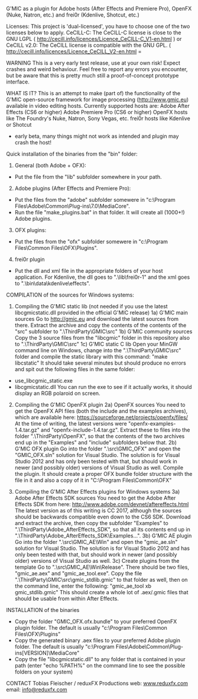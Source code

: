 G'MIC as a plugin for Adobe hosts (After Effects and Premiere Pro), OpenFX (Nuke, Natron, etc.) and frei0r (Kdenlive, Shotcut, etc.)

Licenses:
This project is 'dual-licensed', you have to choose one of the two licenses below to apply.
CeCILL-C: The CeCILL-C license is close to the GNU LGPL ( http://cecill.info/licences/Licence_CeCILL-C_V1-en.html )
or
CeCILL v2.0: The CeCILL license is compatible with the GNU GPL. ( http://cecill.info/licences/Licence_CeCILL_V2-en.html =

WARNING
This is a very early test release, use at your own risk! Expect crashes and weird behaviour.
Feel free to report any errors you encounter, but be aware that this is pretty much still a proof-of-concept prototype interface.

WHAT IS IT?
This is an attempt to make (part of) the functionality of the G'MIC open-source framework for image processing (http://www.gmic.eu) available in video editing hosts.
Currently supported hosts are:
  Adobe After Effects (CS6 or higher)
  Adobe Premiere Pro (CS6 or higher)
  OpenFX hosts like The Foundry's Nuke, Natron, Sony Vegas, etc.
  frei0r hosts like Kdenlive or Shotcut
- early beta, many things might not work as intended and plugin may crash the host!

Quick installation of the binaries from the "bin" folder:

1. General (both Adobe + OFX):
- Put the file from the "lib" subfolder somewhere in your path.

2. Adobe plugins (After Effects and Premiere Pro):
- Put the files from the "adobe" subfolder somewere in "c:\Program Files\Adobe\Common\Plug-ins\7.0\MediaCore\".
- Run the file "make_plugins.bat" in that folder. It will create all (1000+!) Adobe plugins.

3. OFX plugins:
- Put the files from the "ofx" subfolder somewere in "c:\Program Files\Common Files\OFX\Plugins\".

4. frei0r plugin
- Put the dll and xml file in the appropriate folders of your host application.
  For Kdenlive, the dll goes to ".\lib\frei0r-1\" and the xml goes to ".\bin\data\kdenlive\effects\".


COMPILATION of the sources for Windows systems:
1. Compiling the G'MIC static lib (not needed if you use the latest libcgmicstatic.dll provided in the official G'MIC release)
1a) G'MIC main sources
Go to http://gmic.eu and download the latest sources from there.
Extract the archive and copy the contents of the contents of the "src" subfolder to ".\ThirdParty\GMIC\src"
1b) G'MIC community sources
Copy the 3 source files from the "libcgmic" folder in this repository also to ".\ThirdParty\GMIC\src"
1c) G'MIC static C lib
Open your MinGW command line on Windows, change into the ".\ThirdParty\GMIC\src" folder and compile
the static library with this command:
"make libcstatic"
It should take several minutes but should produce no errors and spit out the following files in the same folder:
- use_libcgmic_static.exe
- libcgmicstatic.dll
You can run the exe to see if it actually works, it should display an RGB polaroid on screen.

2. Compiling the G'MIC OpenFX plugin
2a) OpenFX sources
You need to get the OpenFX API files (both the include and the examples archives), which are available here:
https://sourceforge.net/projects/openfx/files/
At the time of writing, the latest versions were "openfx-examples-1.4.tar.gz" and "openfx-include-1.4.tar.gz".
Extract these to files into the folder ".\ThirdParty\OpenFX\", so that the contents of the two archives end up in the "Examples" and "include" subfolders below that.
2b) G'MIC OFX plugin
Go into the folder ".\src\GMIC_OFX" and open the "GMIC_OFX.sln" solution for Visual Studio.
The solution is for Visual Studio 2012 and has only been tested with that, but should work in newer (and possibly older) versions of Visual Studio as well.
Compile the plugin. It should create a proper OFX bundle folder structure with the file in it and also a copy of it in "C:\Program Files\Common\OFX"

3. Compiling the G'MIC After Effects plugins for Windows systems
3a) Adobe After Effects SDK sources
You need to get the Adobe After Effects SDK from here: http://www.adobe.com/devnet/aftereffects.html
The latest version as of this writing is CC 2017, although the sources should be backwards compatible even down to the CS6 SDK.
Download and extract the archive, then copy the subfolder "Examples" to ".\ThirdParty\Adobe_AfterEffects_SDK", so that all its contents end up in ".\ThirdParty\Adobe_AfterEffects_SDK\Examples\...".
3b) G'MIC AE plugin
Go into the folder ".\src\GMIC_AE\Win" and open the "gmic_ae.sln" solution for Visual Studio.
The solution is for Visual Studio 2012 and has only been tested with that, but should work in newer (and possibly older) versions of Visual Studio as well.
3c) Create plugins from the template
Go to ".\src\GMIC_AE\Win\Release". There should be two files, "gmic_ae.aex" and "gmic_ae_tool.exe".
Copy the file ".\ThirdParty\GMIC\src\gmic_stdlib.gmic" to that folder as well, then on the command line, enter the following: "gmic_ae_tool xb gmic_stdlib.gmic"
This should create a whole lot of .aex/.gmic files that should be usable from within After Effects.

INSTALLATION of the binaries
- Copy the folder "GMIC_OFX.ofx.bundle" to your preferred OpenFX plugin folder. The default is usually "c:\Program Files\Common Files\OFX\Plugins\"
- Copy the generated binary .aex files to your preferred Adobe plugin folder. The default is usually "c:\Program Files\Adobe\Common\Plug-ins\[VERSION]\MediaCore\"
- Copy the file "libcgmicstatic.dll" to any folder that is contained in your path (enter "echo %PATH%" on the command line to see the possible folders on your system)

CONTACT
Tobias Fleischer / reduxFX Productions
web: www.reduxfx.com
email: info@reduxfx.com
